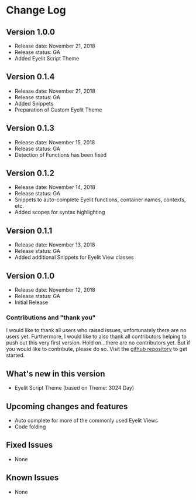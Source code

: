 # Change Log

## Version 1.0.0
* Release date: November 21, 2018
* Release status: GA
* Added Eyelit Script Theme

## Version 0.1.4
* Release date: November 21, 2018
* Release status: GA
* Added Snippets
* Preparation of Custom Eyelit Theme

## Version 0.1.3
* Release date: November 15, 2018
* Release status: GA
* Detection of Functions has been fixed

## Version 0.1.2
* Release date: November 14, 2018
* Release status: GA
* Snippets to auto-complete Eyelit functions, container names, contexts, etc.
* Added scopes for syntax highlighting

## Version 0.1.1
* Release date: November 13, 2018
* Release status: GA
* Added additional Snippets for Eyelit View classes

## Version 0.1.0
* Release date: November 12, 2018
* Release status: GA
* Initial Release

### Contributions and "thank you"
I would like to thank all users who raised issues, unfortunately there are no users yet. Furthermore, I would like to also thank all contributors helping to push out this very first version. Hold on...there are no contributors yet. But if you would like to contribute, please do so. Visit the [github repository](https://github.com/amoekesch/vscode-ext-escn) to get started.

## What's new in this version
* Eyelit Script Theme (based on Theme: 3024 Day)

## Upcoming changes and features
* Auto complete for more of the commonly used Eyelit Views
* Code folding

## Fixed Issues
* None

## Known Issues
* None
